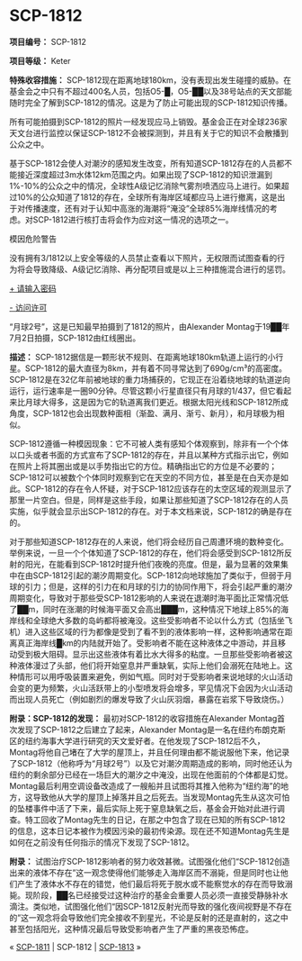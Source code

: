 # SCP-1812
                        


**项目编号：** SCP-1812

**项目等级：** Keter

**特殊收容措施：** SCP-1812现在距离地球180km，没有表现出发生碰撞的威胁。在基金会之中只有不超过400名人员，包括O5-█，O5-██以及38号站点的天文部能随时完全了解到SCP-1812的情况。这是为了防止可能出现的SCP-1812知识传播。

所有可能拍摄到SCP-1812的照片一经发现应马上销毁。基金会正在对全球236家天文台进行监控以保证SCP-1812不会被探测到，并且有关于它的知识不会散播到公众之中。

基于SCP-1812会使人对潮汐的感知发生改变，所有知道SCP-1812存在的人员都不能接近深度超过3m水体12km范围之内。如果出现了SCP-1812的知识泄漏到1%-10%的公众之中的情况，全球性A级记忆消除气雾剂喷洒应马上进行。如果超过10%的公众知道了1812的存在，全球所有海岸区域都应马上进行撤离，这是出于对传播速度，还有对于认知中高涨的海潮将“淹没”全球85%海岸线情况的考虑。对SCP-1812进行核打击将会作为应对这一情况的选项之一。

模因危险警告

没有拥有3/1812以上安全等级的人员禁止查看以下照片，无权限而试图查看的行为将会导致降级、A级记忆消除、再分配项目或是以上三种措施混合进行的惩罚。


<a shape='rect' class='collapsible-block-link' href='javascript:;'>+&#160;&#35831;&#36755;&#20837;&#23494;&#30721;</a>

<a shape='rect' class='collapsible-block-link' href='javascript:;'>-&#160;&#35775;&#38382;&#35768;&#21487;</a>



“月球2号”，这是已知最早拍摄到了1812的照片，由Alexander Montag于19██年7月2日拍摄，SCP-1812由红线圈出。






**描述：** SCP-1812据信是一颗形状不规则、在距离地球180km轨道上运行的小行星。SCP-1812的最大直径为8km，并有着不同寻常达到了690g/cm³的高密度。SCP-1812是在32亿年前被地球的重力场捕获的，它现正在沿着绕地球的轨道逆向运行，运行速率是一圈90分钟。尽管这颗小行星直径只有月球的1/437，但它看起来比月球大得多，这是因为它的轨道离我们更近。根据太阳光线和SCP-1812所成角度，SCP-1812也会出现数种面相（渐盈、满月、渐亏、新月），和月球极为相似。

SCP-1812遵循一种模因现象：它不可被人类有感知个体观察到，除非有一个个体以口头或者书面的方式宣布了SCP-1812的存在，并且以某种方式指示出它，例如在照片上将其圈出或是以手势指出它的方位。精确指出它的方位是不必要的；SCP-1812可以被数个个体同时观察到它在天空的不同方位，甚至是在白天亦是如此。SCP-1812的存在令人怀疑，对于SCP-1812应该存在的太空区域的观测显示了那里一片空白。但是，同样是这些手段，如果让那些知道了SCP-1812存在的人员实施，似乎就会显示出SCP-1812的存在。对于本文档来说，SCP-1812的确是存在的。

对于那些知道SCP-1812存在的人来说，他们将会经历自己周遭环境的数种变化。举例来说，一旦一个个体知道了SCP-1812的存在，他们将会感受到SCP-1812所反射的阳光，在能看到SCP-1812时提升他们夜晚的亮度。但是，最为显著的效果集中在由SCP-1812引起的潮汐周期变化。SCP-1812向地球施加了类似于，但弱于月球的引力；但是，这样的引力在和月球的引力的协同作用下，将会引起严重的潮汐周期变化，导致对于那些受SCP-1812影响的人来说在退潮时海平面比正常情况低了██m，同时在涨潮的时候海平面又会高出███m，这种情况下地球上85%的海岸线和全球绝大多数的岛屿都将被淹没。这些受影响者不论以什么方式（包括坐飞机）进入这些区域的行为都像是受到了看不到的液体影响一样，这种影响通常在距离真正海岸线█km的内陆就开始了。受影响者不能在这种液体之中游动，并且移动受到极大阻碍。显示出这些液体有着比水大得多的粘度。一旦那些受影响者被这种液体漫过了头部，他们将开始窒息并严重缺氧，实际上他们会溺死在陆地上。这种情形可以用呼吸装置来避免，例如气瓶。同时对于受影响者来说地球的火山活动会变的更为频繁，火山活跃带上的小型喷发将会增多，罕见情况下会因为火山活动而出现人员死亡（例如剧烈的爆发导致了火山灰羽烟，暴露在岩浆下导致烧伤。）

**附录：SCP-1812的发现：** 最初对SCP-1812的收容措施在Alexander Montag首次发现了SCP-1812之后建立了起来，Alexander Montag是一名在纽约布朗克斯区的纽约海事大学进行研究的天文爱好者。在他发现了SCP-1812后不久，Montag将他自己堵在了大学的屋顶上，并且任何理由都不能说服他下来，他记录了SCP-1812（他称呼为“月球2号”）以及它对潮汐周期造成的影响，同时他还认为纽约的剩余部分已经在一场巨大的潮汐之中淹没，出现在他面前的个体都是幻觉。Montag最后利用空调设备改造成了一艘船并且试图将其推入他称为“纽约海”的地方，这导致他从大学的屋顶上掉落并且之后死去。当发现Montag先生从这次可怕的坠楼事件中活了下来，最后实际上死于窒息缺氧之后，基金会开始对此进行调查。特工回收了Montag先生的日记，在那之中包含了现在已知的所有SCP-1812的信息，这本日记本被作为模因污染的最初传染源。现在还不知道Montag先生是如何在之前没有任何指示的情况下发现了SCP-1812。

**附录：** 试图治疗SCP-1812影响者的努力收效甚微。试图强化他们“SCP-1812创造出来的液体不存在”这一观念使得他们能够走入海岸区而不溺毙，但是同时也让他们产生了液体水不存在的错觉，他们最后将死于脱水或不能察觉水的存在而导致溺毙。现阶段，██名已经接受过这种治疗的基金会重要人员必须一直接受静脉补水滴注。类似地，试图强化他们“因SCP-1812反射光而导致的强化夜间视野是不存在的”这一观念将会导致他们完全接收不到星光，不论是反射的还是直射的，这之中甚至包括阳光，这种情况最后导致受影响者产生了严重的黑夜恐怖症。



« <a shape='rect' class='newpage' href='/scp-1811'>SCP-1811</a> | SCP-1812 | [SCP-1813](/scp-1813) »





                    
